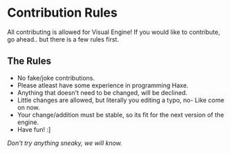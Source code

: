 # Contribution Rules
All contributing is allowed for Visual Engine! If you would like to contribute, go ahead.. but there is a few rules first.

## The Rules
- No fake/joke contributions.
- Please atleast have some experience in programming Haxe.
- Anything that doesn't need to be changed, will be declined.
- Little changes are allowed, but literally you editing a typo, no- Like come on now.
- Your change/addition must be stable, so its fit for the next version of the engine.
- Have fun! :]

*Don't try anything sneaky, we will know.*